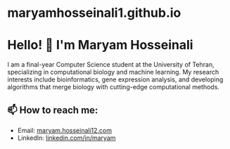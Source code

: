 # maryamhosseinali1.github.io

# Hello! 👋 I'm Maryam Hosseinali

I am a final-year Computer Science student at the University of Tehran, specializing in computational biology and machine learning. My research interests include bioinformatics, gene expression analysis, and developing algorithms that merge biology with cutting-edge computational methods. 

## 📫 How to reach me:
- Email: [maryam.hosseinali12.com](mailto:maryam.hosseinali12@gmail.com)
- LinkedIn: [linkedin.com/in/maryam]([https://linkedin.com/in/maryam](https://www.linkedin.com/in/maryam-hosseinali-20ba97285))
